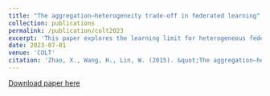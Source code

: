 ```yaml
---
title: "The aggregation–heterogeneity trade-off in federated learning"
collection: publications
permalink: /publication/colt2023
excerpt: 'This paper explores the learning limit for heterogeneous federated learning. [Full paper available for download.](http://huiyuan-Wang.github.io/files/zhao23a.pdf)'
date: 2023-07-01
venue: 'COLT'
citation: 'Zhao, X., Wang, H., Lin, W. (2015). &quot;The aggregation–heterogeneity trade-off in federated learning.&quot; <i>The 36th Annual Conference on Learning Theory</i>. In Press.'
---
```

[Download paper here](http://huiyuan-Wang.github.io/files/zhao23a.pdf)
